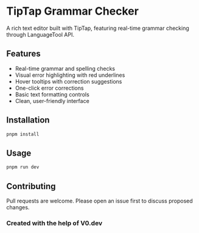 # TipTap Grammar Checker

A rich text editor built with TipTap, featuring real-time grammar checking through LanguageTool API.

## Features

- Real-time grammar and spelling checks
- Visual error highlighting with red underlines
- Hover tooltips with correction suggestions
- One-click error corrections
- Basic text formatting controls
- Clean, user-friendly interface

## Installation

```bash
pnpm install
```

## Usage

```bash
pnpm run dev
```

## Contributing

Pull requests are welcome. Please open an issue first to discuss proposed changes.

### Created with the help of V0.dev
